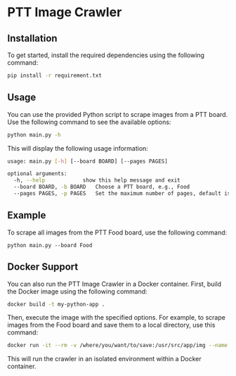 # PTT Image Crawler

## Installation

To get started, install the required dependencies using the following command:

```bash
pip install -r requirement.txt
```

## Usage

You can use the provided Python script to scrape images from a PTT board. Use the following command to see the available options:

```bash
python main.py -h
```

This will display the following usage information:

```bash
usage: main.py [-h] [--board BOARD] [--pages PAGES]

optional arguments:
  -h, --help            show this help message and exit
  --board BOARD, -b BOARD   Choose a PTT board, e.g., Food
  --pages PAGES, -p PAGES   Set the maximum number of pages, default is all
```

## Example

To scrape all images from the PTT Food board, use the following command:

```
python main.py --board Food
```

## Docker Support

You can also run the PTT Image Crawler in a Docker container. First, build the Docker image using the following command:

```bash
docker build -t my-python-app .
```

Then, execute the image with the specified options. For example, to scrape images from the Food board and save them to a local directory, use this command:
```bash
docker run -it --rm -v /where/you/want/to/save:/usr/src/app/img --name my-running-app my-python-app --board Food
```
This will run the crawler in an isolated environment within a Docker container.


